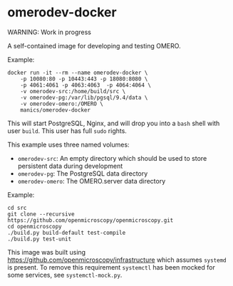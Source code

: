 omerodev-docker
===============

WARNING: Work in progress

A self-contained image for developing and testing OMERO.

Example:

    docker run -it --rm --name omerodev-docker \
        -p 10080:80 -p 10443:443 -p 18080:8080 \
        -p 4061:4061 -p 4063:4063  -p 4064:4064 \
        -v omerodev-src:/home/build/src \
        -v omerodev-pg:/var/lib/pgsql/9.4/data \
        -v omerodev-omero:/OMERO \
        manics/omerodev-docker

This will start PostgreSQL, Nginx, and will drop you into a `bash` shell with user `build`.
This user has full `sudo` rights.

This example uses three named volumes:
- `omerodev-src`: An empty directory which should be used to store persistent data during development
- `omerodev-pg`: The PostgreSQL data directory
- `omerodev-omero`: The OMERO.server data directory

Example:

    cd src
    git clone --recursive https://github.com/openmicroscopy/openmicroscopy.git
    cd openmicroscopy
    ./build.py build-default test-compile
    ./build.py test-unit

This image was built using https://github.com/openmicroscopy/infrastructure which assumes `systemd` is present.
To remove this requirement `systemctl` has been mocked for some services, see `systemctl-mock.py`.
